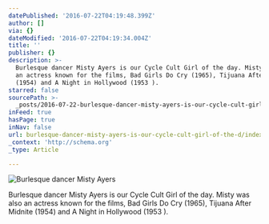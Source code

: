 ```yaml
---
datePublished: '2016-07-22T04:19:48.399Z'
author: []
via: {}
dateModified: '2016-07-22T04:19:34.004Z'
title: ''
publisher: {}
description: >-
  Burlesque dancer Misty Ayers is our Cycle Cult Girl of the day. Misty was also
  an actress known for the films, Bad Girls Do Cry (1965), Tijuana After Midnite
  (1954) and A Night in Hollywood (1953 ).
starred: false
sourcePath: >-
  _posts/2016-07-22-burlesque-dancer-misty-ayers-is-our-cycle-cult-girl-of-the-d.md
inFeed: true
hasPage: true
inNav: false
url: burlesque-dancer-misty-ayers-is-our-cycle-cult-girl-of-the-d/index.html
_context: 'http://schema.org'
_type: Article

---
```

![Burlesque dancer Misty Ayers](https://the-grid-user-content.s3-us-west-2.amazonaws.com/768867ed-1d81-41bd-9de0-93ad27e89902.jpg)

Burlesque dancer Misty Ayers is our Cycle Cult Girl of the day. Misty was also an actress known for the films, Bad Girls Do Cry (1965), Tijuana After Midnite (1954) and A Night in Hollywood (1953 ).